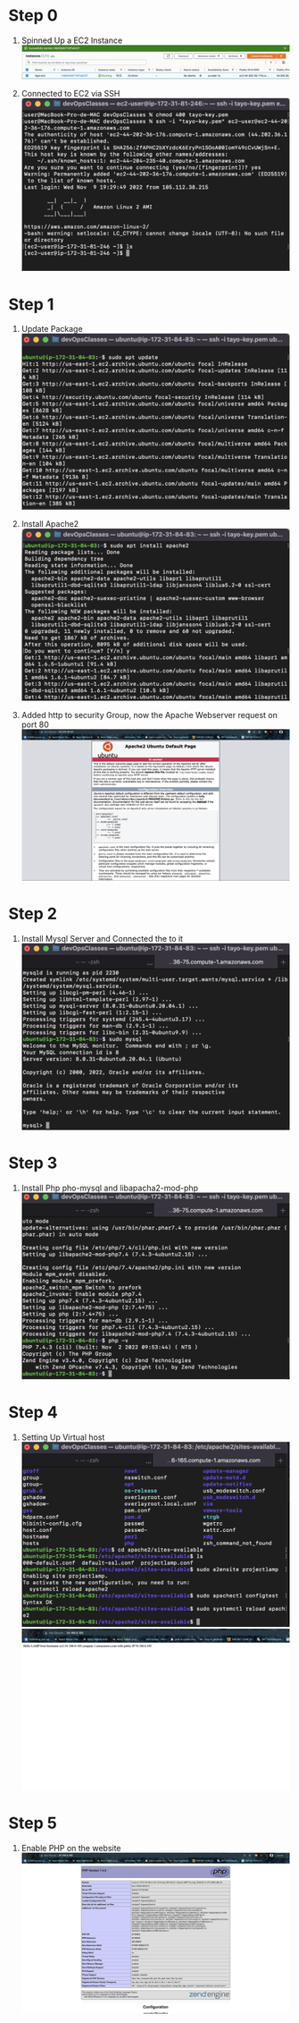 
# Step 0

1. Spinned Up a EC2 Instance
![ec2 instance](./ec2.png)


1. Connected to EC2 via SSH 
![connection to ec2](./connected-to-ec2.png)


# Step 1
1. Update Package
![update package](./update1.png)

1. Install Apache2
![install Apache2](./install-apache1.png)

1. Added http to security Group, now the Apache Webserver request on port 80
![install Apache2](./apache-webview.png)


# Step 2
1. Install Mysql Server and Connected the to it
![install mysql](./install-mysql-server.png)

# Step 3
1. Install Php pho-mysql and libapacha2-mod-php
![install php](./install-php.png)

# Step 4
1. Setting Up Virtual host
![Virtual host setup](./virtual1.png)
![Virtual host setup](./virtualhost2.png)


# Step 5
1. Enable PHP on the website
![enable php](./enablephp.png)


